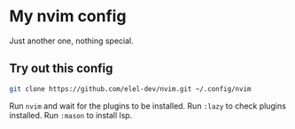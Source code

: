 # My nvim config

Just another one, nothing special.

## Try out this config

```sh
git clone https://github.com/elel-dev/nvim.git ~/.config/nvim
```

Run `nvim` and wait for the plugins to be installed.
Run `:lazy` to check plugins installed.
Run `:mason` to install lsp.
